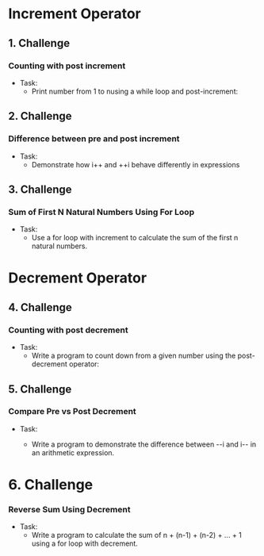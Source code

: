 # Increment Operator

## 1. Challenge

### Counting with post increment

- Task:
  - Print number from 1 to nusing a while loop and post-increment:

## 2. Challenge

### Difference between pre and post increment

- Task:
  - Demonstrate how i++ and ++i behave differently in expressions

## 3. Challenge

### Sum of First N Natural Numbers Using For Loop

- Task:
  - Use a for loop with increment to calculate the sum of the first n natural numbers.

# Decrement Operator

## 4. Challenge

### Counting with post decrement

- Task:
  - Write a program to count down from a given number using the post-decrement operator:

## 5. Challenge

### Compare Pre vs Post Decrement

- Task:

  - Write a program to demonstrate the difference between --i and i-- in an arithmetic expression.

# 6. Challenge

### Reverse Sum Using Decrement

- Task:
  - Write a program to calculate the sum of n + (n-1) + (n-2) + ... + 1 using a for loop with decrement.
